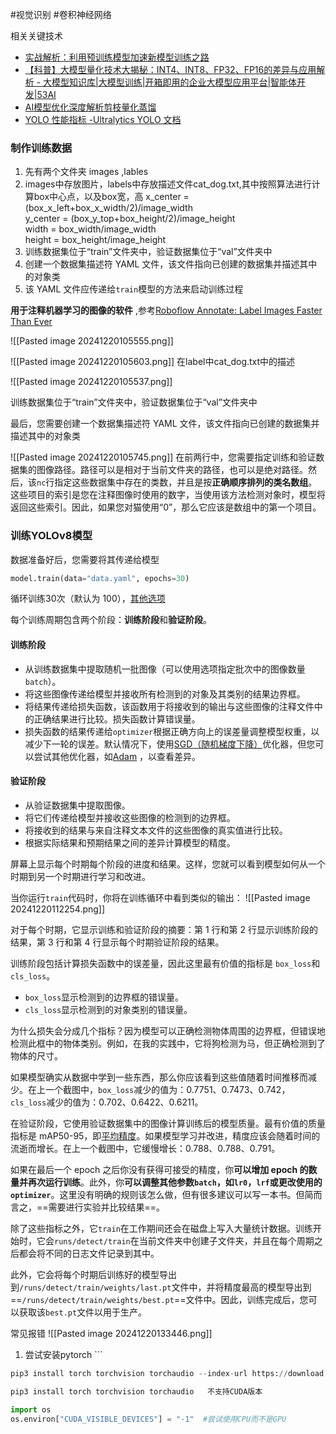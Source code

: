 #视觉识别 #卷积神经网络


相关关键技术
- [实战解析：利用预训练模型加速新模型训练之路](https://cloud.baidu.com/article/3336258)
- [【科普】大模型量化技术大揭秘：INT4、INT8、FP32、FP16的差异与应用解析 - 大模型知识库|大模型训练|开箱即用的企业大模型应用平台|智能体开发|53AI](https://www.53ai.com/news/LargeLanguageModel/2024071736920.html#:~:text=%E7%9A%84%E5%85%BC%E5%AE%B9%E6%80%A7%E3%80%82-,INT8%E9%87%8F%E5%8C%96,%E5%AD%98%E5%82%A8%E5%92%8C%E8%AE%A1%E7%AE%97%E7%9A%84%E9%9C%80%E6%B1%82%E3%80%82)
- [AI模型优化深度解析剪枝量化蒸馏](https://cloud.baidu.com/article/3368694)
- [YOLO 性能指标 -Ultralytics YOLO 文档](https://docs.ultralytics.com/zh/guides/yolo-performance-metrics/)

### 制作训练数据




1. 先有两个文件夹 images ,lables 
2. images中存放图片，labels中存放描述文件cat_dog.txt,其中按照算法进行计算box中心点，以及box宽，高
   x_center = (box_x_left+box_x_width/2)/image_width  
	y_center = (box_y_top+box_height/2)/image_height  
	width = box_width/image_width  
	height = box_height/image_height
3. 训练数据集位于“train”文件夹中，验证数据集位于“val”文件夹中
4. 创建一个数据集描述符 YAML 文件，该文件指向已创建的数据集并描述其中的对象类
5. 该 YAML 文件应传递给`train`模型的方法来启动训练过程

**用于注释机器学习的图像的软件** ,参考[Roboflow Annotate: Label Images Faster Than Ever](https://roboflow.com/annotate)


![[Pasted image 20241220105555.png]]

![[Pasted image 20241220105603.png]] 
在label中cat_dog.txt中的描述




![[Pasted image 20241220105537.png]]

训练数据集位于“train”文件夹中，验证数据集位于“val”文件夹中



最后，您需要创建一个数据集描述符 YAML 文件，该文件指向已创建的数据集并描述其中的对象类

![[Pasted image 20241220105745.png]]
在前两行中，您需要指定训练和验证数据集的图像路径。路径可以是相对于当前文件夹的路径，也可以是绝对路径。然后，该`nc`行指定这些数据集中存在的类数，并且是按**正确顺序排列的类名数组**。这些项目的索引是您在注释图像时使用的数字，当使用该方法检测对象时，模型将返回这些索引。因此，如果您对猫使用“0”，那么它应该是数组中的第一个项目。 


### 训练YOLOv8模型

数据准备好后，您需要将其传递给模型
```python
model.train(data="data.yaml", epochs=30)
```

循环训练30次（默认为 100），[其他选项](https://docs.ultralytics.com/zh/modes/train/#arguments)

每个训练周期包含两个阶段：**训练阶段**和**验证阶段**。

#### 训练阶段
- 从训练数据集中提取随机一批图像（可以使用选项指定批次中的图像数量`batch`）。
- 将这些图像传递给模型并接收所有检测到的对象及其类别的结果边界框。
- 将结果传递给损失函数，该函数用于将接收到的输出与这些图像的注释文件中的正确结果进行比较。损失函数计算错误量。
- 损失函数的结果传递给`optimizer`根据正确方向上的误差量调整模型权重，以减少下一轮的误差。默认情况下，使用[SGD（随机梯度下降）](https://towardsdatascience.com/stochastic-gradient-descent-clearly-explained-53d239905d31)优化器，但您可以尝试其他优化器，如[Adam](https://www.linkedin.com/pulse/understanding-adam-optimizer-gradient-descent-evan-dunbar/) ，以查看差异。
#### 验证阶段
- 从验证数据集中提取图像。
- 将它们传递给模型并接收这些图像的检测到的边界框。
- 将接收到的结果与来自注释文本文件的这些图像的真实值进行比较。
- 根据实际结果和预期结果之间的差异计算模型的精度。

屏幕上显示每个时期每个阶段的进度和结果。这样，您就可以看到模型如何从一个时期到另一个时期进行学习和改进。

当你运行`train`代码时，你将在训练循环中看到类似的输出：
![[Pasted image 20241220112254.png]]

对于每个时期，它显示训练和验证阶段的摘要：第 1 行和第 2 行显示训练阶段的结果，第 3 行和第 4 行显示每个时期验证阶段的结果。

训练阶段包括计算损失函数中的误差量，因此这里最有价值的指标是 `box_loss`和`cls_loss`。

- `box_loss`显示检测到的边界框的错误量。
- `cls_loss`显示检测到的对象类别的错误量。

为什么损失会分成几个指标？因为模型可以正确检测物体周围的边界框，但错误地检测此框中的物体类别。例如，在我的实践中，它将狗检测为马，但正确检测到了物体的尺寸。

如果模型确实从数据中学到一些东西，那么你应该看到这些值随着时间推移而减少。在上一个截图中，`box_loss`减少的值为：0.7751、0.7473、0.742，`cls_loss`减少的值为：0.702、0.6422、0.6211。

在验证阶段，它使用验证数据集中的图像计算训练后的模型质量。最有价值的质量指标是 mAP50-95，即[平均精度](https://www.v7labs.com/blog/mean-average-precision)。如果模型学习并改进，精度应该会随着时间的流逝而增长。在上一个截图中，它缓慢增长：0.788、0.788、0.791。

如果在最后一个 epoch 之后你没有获得可接受的精度，你**可以增加 epoch 的数量并再次运行训练**。此外，你**可以调整其他参数`batch`，如`lr0`，`lrf`或更改使用的`optimizer`**。这里没有明确的规则该怎么做，但有很多建议可以写一本书。但简而言之，==需要进行实验并比较结果==。

除了这些指标之外，它`train`在工作期间还会在磁盘上写入大量统计数据。训练开始时，它会`runs/detect/train`在当前文件夹中创建子文件夹，并且在每个周期之后都会将不同的日志文件记录到其中。

此外，它会将每个时期后训练好的模型导出到`/runs/detect/train/weights/last.pt`文件中，并将精度最高的模型导出到==`/runs/detect/train/weights/best.pt`==文件中。因此，训练完成后，您可以获取该`best.pt`文件以用于生产。


常见报错
![[Pasted image 20241220133446.png]]
1. 尝试安装pytorch ```
```python
pip3 install torch torchvision torchaudio --index-url https://download.pytorch.org/whl/cu118 

pip3 install torch torchvision torchaudio   不支持CUDA版本

```

```python
import os 
os.environ["CUDA_VISIBLE_DEVICES"] = "-1"  #尝试使用CPU而不是GPU
```



